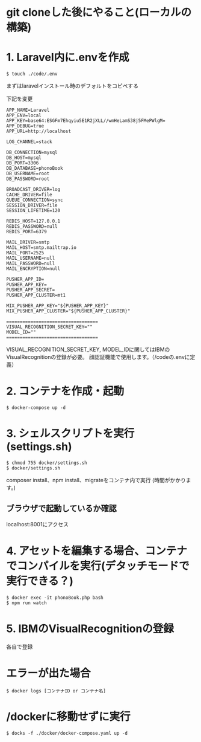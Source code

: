 # git cloneした後にやること(ローカルの構築)

# 1. Laravel内に.envを作成
    $ touch ./code/.env

まずはlaravelインストール時のデフォルトをコピペする

下記を変更
```:
APP_NAME=Laravel
APP_ENV=local
APP_KEY=base64:ESGFm7Ehqyiu5E1R2jXLL//wmHeLamS38j5FMePWlgM=
APP_DEBUG=true
APP_URL=http://localhost

LOG_CHANNEL=stack

DB_CONNECTION=mysql
DB_HOST=mysql
DB_PORT=3306
DB_DATABASE=phonoBook
DB_USERNAME=root
DB_PASSWORD=root

BROADCAST_DRIVER=log
CACHE_DRIVER=file
QUEUE_CONNECTION=sync
SESSION_DRIVER=file
SESSION_LIFETIME=120

REDIS_HOST=127.0.0.1
REDIS_PASSWORD=null
REDIS_PORT=6379

MAIL_DRIVER=smtp
MAIL_HOST=smtp.mailtrap.io
MAIL_PORT=2525
MAIL_USERNAME=null
MAIL_PASSWORD=null
MAIL_ENCRYPTION=null

PUSHER_APP_ID=
PUSHER_APP_KEY=
PUSHER_APP_SECRET=
PUSHER_APP_CLUSTER=mt1

MIX_PUSHER_APP_KEY="${PUSHER_APP_KEY}"
MIX_PUSHER_APP_CLUSTER="${PUSHER_APP_CLUSTER}"

==================================
VISUAL_RECOGNITION_SECRET_KEY=""
MODEL_ID=""
==================================
```

VISUAL_RECOGNITION_SECRET_KEY, MODEL_IDに関してはIBMのVisualRecognitionの登録が必要。
顔認証機能で使用します。（/codeの.envに定義）


# 2. コンテナを作成・起動
    $ docker-compose up -d


# 3. シェルスクリプトを実行(settings.sh)
    $ chmod 755 docker/settings.sh
    $ docker/settings.sh

composer install、npm install、migrateをコンテナ内で実行
(時間がかかります。)


## ブラウザで起動しているか確認
localhost:8001にアクセス


# 4. アセットを編集する場合、コンテナでコンパイルを実行(デタッチモードで実行できる？)
    $ docker exec -it phonoBook.php bash
    $ npm run watch


# 5. IBMのVisualRecognitionの登録
各自で登録


# エラーが出た場合
    $ docker logs [コンテナID or コンテナ名]

# /dockerに移動せずに実行
    $ docks -f ./docker/docker-compose.yaml up -d


























